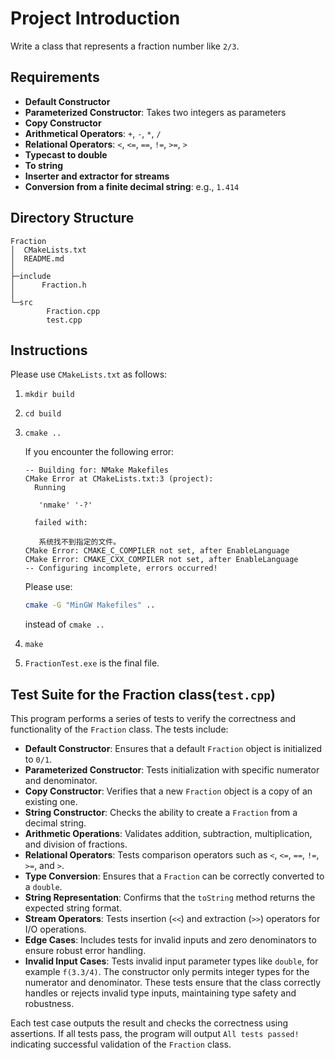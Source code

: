 # Project Introduction

Write a class that represents a fraction number like `2/3`.

## Requirements

- **Default Constructor**
- **Parameterized Constructor**: Takes two integers as parameters
- **Copy Constructor**
- **Arithmetical Operators**: `+`, `-`, `*`, `/`
- **Relational Operators**: `<`, `<=`, `==`, `!=`, `>=`, `>`
- **Typecast to double**
- **To string**
- **Inserter and extractor for streams**
- **Conversion from a finite decimal string**: e.g., `1.414`

## Directory Structure

```plaintext
Fraction
│  CMakeLists.txt
│  README.md
│
├─include
│      Fraction.h
│
└─src
        Fraction.cpp
        test.cpp
```

## Instructions

Please use `CMakeLists.txt` as follows:

1. `mkdir build`
2. `cd build`
3. `cmake ..`

    If you encounter the following error:

    ```
    -- Building for: NMake Makefiles
    CMake Error at CMakeLists.txt:3 (project):
      Running
    
       'nmake' '-?'
    
      failed with:
    
       系统找不到指定的文件。
    CMake Error: CMAKE_C_COMPILER not set, after EnableLanguage
    CMake Error: CMAKE_CXX_COMPILER not set, after EnableLanguage
    -- Configuring incomplete, errors occurred!
    ```
    
    Please use:
    
    ```bash
    cmake -G "MinGW Makefiles" ..
    ```
    
    instead of `cmake ..`

4. `make`
5. `FractionTest.exe` is the final file.


## Test Suite for the Fraction class(`test.cpp`)
This program performs a series of tests to verify the correctness and functionality of the `Fraction` class. The tests include:

- **Default Constructor**: Ensures that a default `Fraction` object is initialized to `0/1`.
- **Parameterized Constructor**: Tests initialization with specific numerator and denominator.
- **Copy Constructor**: Verifies that a new `Fraction` object is a copy of an existing one.
- **String Constructor**: Checks the ability to create a `Fraction` from a decimal string.
- **Arithmetic Operations**: Validates addition, subtraction, multiplication, and division of fractions.
- **Relational Operators**: Tests comparison operators such as `<`, `<=`, `==`, `!=`, `>=`, and `>`.
- **Type Conversion**: Ensures that a `Fraction` can be correctly converted to a `double`.
- **String Representation**: Confirms that the `toString` method returns the expected string format.
- **Stream Operators**: Tests insertion (`<<`) and extraction (`>>`) operators for I/O operations.
- **Edge Cases**: Includes tests for invalid inputs and zero denominators to ensure robust error handling.
- **Invalid Input Cases**: Tests invalid input parameter types like `double`, for example `f(3.3/4)`. The constructor only permits integer types for the numerator and denominator. These tests ensure that the class correctly handles or rejects invalid type inputs, maintaining type safety and robustness.

Each test case outputs the result and checks the correctness using assertions. If all tests pass, the program will output `All tests passed!` indicating successful validation of the `Fraction` class.


